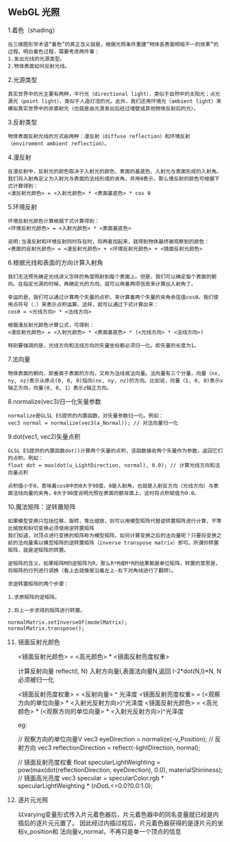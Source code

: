 ## WebGL 光照
1.着色（shading）

    在三维图形学术语“着色”的真正含义就是，根据光照条件重建“物体各表面明暗不一的效果”的过程。明白着色过程，需要考虑两件事：
    1.发出光线的光源类型。
    2.物体表面如何反射光线。

2.光源类型
    
    真实世界中的光主要有两种，平行光（directional light），类似于自然中的太阳光；点光源光（point light），类似于人造灯泡的光。此外，我们还用环境光（ambient light）来模拟真实世界中的非直射光（也就是由光源发出后经过墙壁或其他物体反射后的光）。

3.反射类型
    
    物体表面反射光线的方式由两种：漫反射（diffuse reflection）和环境反射（enviroment ambient reflection）。

4.漫反射

    在漫反射中，反射光的颜色取决于入射光的颜色、表面的基底色、入射光与表面形成的入射角。我们将入射角定义为入射光与表面的法线形成的夹角，并用θ表示，那么慢反射的颜色可根据下式计算得到：
    <漫反射光颜色> = <入射光颜色> * <表面基底色> * cos θ

5.环境反射

    环境反射光颜色计算根据下式计算得到：
    <环境反射光颜色> = <入射光颜色> * <表面基底色>
    
    说明:当漫反射和环境反射同时存在时，将两者加起来，就得到物体最终被观察到的颜色：
    <表面的反射光颜色> = <漫反射光颜色> + <环境反射光颜色> + <镜面反射光颜色>
    
6.根据光线和表面的方向计算入射角

    我们无法预先确定光线讲义怎样的角度照射到每个表面上。但是，我们可以确定每个表面的朝向。在指定光源的时候，再确定光的方向，就可以用着两项信息来计算出入射角了。

    幸运的是，我们可以通过计算两个矢量的点积，来计算着两个矢量的夹角余弦值cosθ。我们使用点符号（.）来表示点积运算。这样，就可以通过下式计算出来：
    cosθ = <光线方向> * <法线方向>

    根据漫反射光颜色计算公式，可得到：
    <漫反射光颜色> = <入射光颜色> * <表面基底色> * (<光线方向> * <法线方向>)

    特别要强调的是，光线方向和法线方向的矢量坐标都必须归一化。即矢量的长度为1。

7.法向量

    物体表面的朝向，即垂直于表面的方向，又称为法线或法向量。法向量有三个分量，向量（nx, ny, nz)表示从原点(0, 0, 0)指向(nx, ny, nz)的方向。比如说，向量（1, 0, 0)表示x轴正方向，向量(0, 0, 1）表示z轴正方向。    

8.normalize(vec3)归一化矢量参数

    normalize是GLSL ES提供的内置函数，对矢量参数归一化。例如：
    vec3 normal = normalize(vec3(a_Normal)); // 对法向量归一化

9.dot(vec1, vec2)矢量点积

    GLSL ES提供的内置函数dot()计算两个矢量的点积，该函数接收两个矢量作为参数，返回它们的点积。例如：
    float dot = max(dot(u_LightDirection, normal), 0.0); // 计算光线方向和法向量点积

    点积值小于0，意味着cosθ中的θ大于90度。θ是入射角，也就是入射反方向（光线方向）与表面法线向量的夹角，θ大于90度说明光照在表面的额背面上，这时将点积赋值为0.0。

10.魔法矩阵：逆转置矩阵

    如果模型变换只包括位移，旋转，等比缩放，则可以用模型矩阵代替逆转置矩阵进行计算，不等比缩放和斜切变换必须使用逆转置矩阵
    我们知道，对顶点进行变换的矩阵称为模型矩阵。如何计算变换之后的法向量呢？只要将变换之前的法向量乘以模型矩阵的逆转置矩阵（inverse transpose matrix）即可。所谓你转置矩阵，就是逆矩阵的转置。

    逆矩阵的含义，如果矩阵M的逆矩阵为R，那么R*M或M*R的结果都是单位矩阵。转置的意思是，将矩阵的行列进行调换（看上去就像是沿着左上-右下对角线进行了翻转）。

    求逆转置矩阵的两个步骤：

    1.求原矩阵的逆矩阵。

    2.将上一步求得的矩阵进行转置。
    
    normalMatrix.setInverseOf(modelMatrix);
    normalMatrix.transpose();

11. 镜面反射光颜色
    
    <镜面反射光颜色> = <高光颜色> * <镜面反射亮度权重> 
    
    计算反射向量 reflect(I, N) 入射方向量I,表面法向量N,返回 I-2*dot(N,I)*N, N必须被归一化

    <镜面反射亮度权重> = <反射向量> ^ 光泽度
    <镜面反射亮度权重> = (<观察方向的单位向量> * <入射光反射方向>)^光泽度
    <镜面反射光颜色> = <高光颜色> * (<观察方向的单位向量> * <入射光反射方向>)^光泽度

    eg:
    
    // 观察方向的单位向量V
    vec3 eyeDirection = normalize(-v_Position);
    // 反射方向
    vec3 reflectionDirection = reflect(-lightDirection, normal);

    // 镜面反射亮度权重
    float specularLightWeighting = pow(max(dot(reflectionDirection, eyeDirection), 0.0), materialShininess);
    // 镜面高光亮度
    vec3 specular =  specularColor.rgb * specularLightWeighting * (nDotL<=0.0?0.0:1.0);

12. 逐片元光照
    
    以varying变量形式传入片元着色器后，片元着色器中的同名变量就已经是内插后的逐片元元置了。
    因此经过内插过程后，片元着色器获得的是逐片元的坐标v_position和 法向量v_normal，不再只是单一个顶点的信息